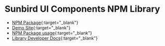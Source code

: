# Sunbird UI Components NPM Library

- [NPM Package](https://www.npmjs.com/package/sb-ui-components){:target="_blank"}
- [Demo Site](https://sunbird-ed.github.io/sunbird-ui-components/site/){:target="_blank"}
- [NPM Package usage](https://github.com/Sunbird-Ed/sunbird-ui-components/blob/master/usage.md){:target="_blank"}
- [Library Developer Docs](https://github.com/Sunbird-Ed/sunbird-ui-components/blob/master/developer.md){:target="_blank"}